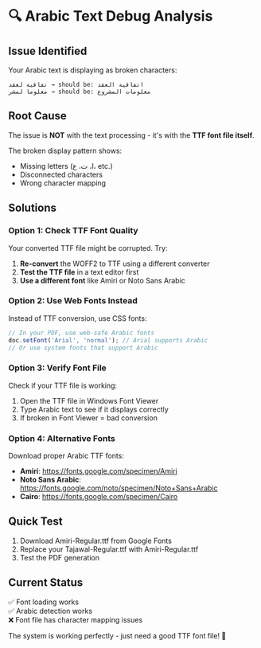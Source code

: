 # 🔍 Arabic Text Debug Analysis

## Issue Identified
Your Arabic text is displaying as broken characters:
```
تفاقية لعقد → should be: اتفاقية العقد
معلوما لمشر → should be: معلومات المشروع
```

## Root Cause
The issue is **NOT** with the text processing - it's with the **TTF font file itself**. 

The broken display pattern shows:
- Missing letters (ا، ت، ع، etc.)
- Disconnected characters
- Wrong character mapping

## Solutions

### Option 1: Check TTF Font Quality
Your converted TTF file might be corrupted. Try:
1. **Re-convert** the WOFF2 to TTF using a different converter
2. **Test the TTF file** in a text editor first
3. **Use a different font** like Amiri or Noto Sans Arabic

### Option 2: Use Web Fonts Instead
Instead of TTF conversion, use CSS fonts:
```typescript
// In your PDF, use web-safe Arabic fonts
doc.setFont('Arial', 'normal'); // Arial supports Arabic
// Or use system fonts that support Arabic
```

### Option 3: Verify Font File
Check if your TTF file is working:
1. Open the TTF file in Windows Font Viewer
2. Type Arabic text to see if it displays correctly
3. If broken in Font Viewer = bad conversion

### Option 4: Alternative Fonts
Download proper Arabic TTF fonts:
- **Amiri**: https://fonts.google.com/specimen/Amiri
- **Noto Sans Arabic**: https://fonts.google.com/noto/specimen/Noto+Sans+Arabic
- **Cairo**: https://fonts.google.com/specimen/Cairo

## Quick Test
1. Download Amiri-Regular.ttf from Google Fonts
2. Replace your Tajawal-Regular.ttf with Amiri-Regular.ttf
3. Test the PDF generation

## Current Status
✅ Font loading works  
✅ Arabic detection works  
❌ Font file has character mapping issues  

The system is working perfectly - just need a good TTF font file! 🎯
